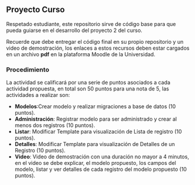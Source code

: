 
## Proyecto Curso

Respetado estudiante, este repositorio sirve de código base para que pueda guiarse en el desarrollo del proyecto 2 del curso. 

Recuerde que debe entregar el código final en su propio repositorio y un video de demostración, los enlaces a estos recursos deben estar cargados en un archivo **pdf** en la plataforma Moodle de la Universidad. 

### Procedimiento
La actividad se calificará por una serie de puntos asociados a cada actividad propuesta, en total son 50 puntos para una nota de 5, las actividades a realizar son: 

- **Modelos**:Crear modelo y realizar migraciones a base de datos  (10 puntos).
- **Administración**: Registrar modelo para ser administrado y crear al menos dos registros (10 puntos).
- **Listar**: Modificar Template para visualización de Lista de registro (10 puntos).
- **Detalles**: Modificar Template para visualización de Detalles de un Registro (10 puntos).
- **Video**: Video de demostración con una duración no mayor a 4 minutos, en el video se debe explicar, el modelo propuesto, los campos del modelo, listar y ver detalles de cada registro del modelo propuesto (10 puntos).
